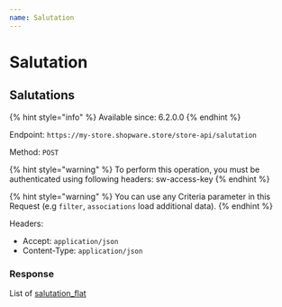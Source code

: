 ```yaml
---
name: Salutation
---
```


# Salutation

## Salutations

{% hint style="info" %}
Available since: 6.2.0.0
{% endhint %}

Endpoint: `https://my-store.shopware.store/store-api/salutation`

Method: `POST`

{% hint style="warning" %}
To perform this operation, you must be authenticated using following headers:
sw-access-key
{% endhint %}

{% hint style="warning" %}
You can use any Criteria parameter in this Request (e.g `filter`, `associations` load additional data).
{% endhint %}

Headers:

- Accept: `application/json`
- Content-Type: `application/json`

### Response

List of [salutation_flat](/schema/salutation_flat.md)
